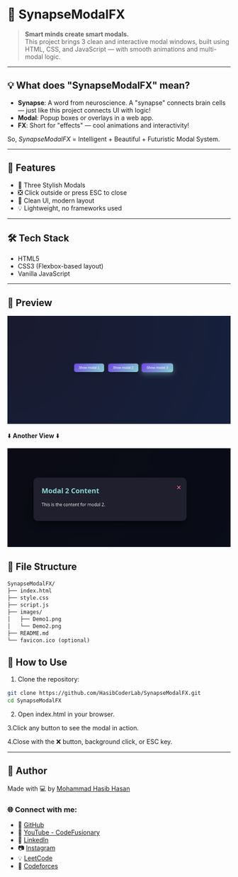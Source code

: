 
# 🧠 SynapseModalFX

> **Smart minds create smart modals.**  
> This project brings 3 clean and interactive modal windows, built using HTML, CSS, and JavaScript — with smooth animations and multi-modal logic.

---

## 💡 What does "SynapseModalFX" mean?

- **Synapse**: A word from neuroscience. A "synapse" connects brain cells — just like this project connects UI with logic!
- **Modal**: Popup boxes or overlays in a web app.
- **FX**: Short for "effects" — cool animations and interactivity!

So, *SynapseModalFX* = Intelligent + Beautiful + Futuristic Modal System.  

---

## 🎯 Features

- 🔘 Three Stylish Modals
- ❎ Click outside or press ESC to close
- 🧠 Clean UI, modern layout
- 💡 Lightweight, no frameworks used

---

## 🛠️ Tech Stack

- HTML5
- CSS3 (Flexbox-based layout)
- Vanilla JavaScript

---

## 📸 Preview

![Preview of SynapseModalFX](images/Demo1.png)

⬇️ **Another View** ⬇️

![Preview of SynapseModalFX](images/Demo2.png)



## 📂 File Structure
```
SynapseModalFX/
├── index.html
├── style.css
├── script.js
├── images/
│   ├── Demo1.png
│   └── Demo2.png
├── README.md
└── favicon.ico (optional)
```


## 🚀 How to Use

1. Clone the repository:

```bash
git clone https://github.com/HasibCoderLab/SynapseModalFX.git
cd SynapseModalFX
```
2. Open index.html in your browser.

3.Click any button to see the modal in action.

4.Close with the ❌ button, background click, or ESC key.

---

## 🙌 Author

Made with 💻 by [Mohammad Hasib Hasan](https://github.com/HasibCoderLab)

### 🌐 Connect with me:

- 🔗 [GitHub](https://github.com/HasibCoderLab)
- 🎥 [YouTube - CodeFusionary](https://www.youtube.com/@CodeFusionary)
- 💼 [LinkedIn](https://www.linkedin.com/in/mohammadhasibhasan)
- 📷 [Instagram](https://www.instagram.com/mohammadhasibhasan)
- 💡 [LeetCode](https://leetcode.com/Coderboyhasib)
- 🧠 [Codeforces](https://codeforces.com/profile/Coderhasib)
